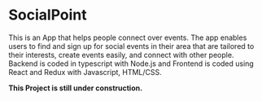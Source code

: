 # SocialPoint

This is an App that helps people connect over events. The app enables users to find and sign up for social events in their area that are tailored to their interests, create events easily, and connect with other people. Backend is coded in typescript with Node.js and Frontend is coded using React and Redux with Javascript, HTML/CSS. 

**This Project is still under construction.**

